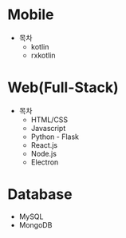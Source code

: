 # Mobile
* 목차
  * kotlin
  * rxkotlin

# Web(Full-Stack)
* 목차
  * HTML/CSS
  * Javascript
  * Python - Flask
  * React.js
  * Node.js
  * Electron 

# Database
* MySQL
* MongoDB
